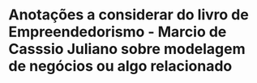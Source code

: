 # Anotações a considerar do livro de Empreendedorismo - Marcio de Casssio Juliano sobre modelagem de negócios ou algo relacionado

